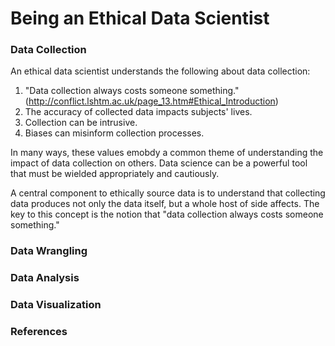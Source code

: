 # Being an Ethical Data Scientist

### Data Collection

An ethical data scientist understands the following about data collection:

1. "Data collection always costs someone something." (http://conflict.lshtm.ac.uk/page_13.htm#Ethical_Introduction)
2. The accuracy of collected data impacts subjects' lives.
3. Collection can be intrusive.
4. Biases can misinform collection processes. 

In many ways, these values emobdy a common theme of understanding the impact of data collection on others.  Data science can be a powerful tool that must be wielded appropriately and cautiously. 

A central component to ethically source data is to understand that collecting data produces not only the data itself, but a whole host of side affects.  The key to this concept is the notion that "data collection always costs someone something."   


### Data Wrangling

### Data Analysis

### Data Visualization

### References
